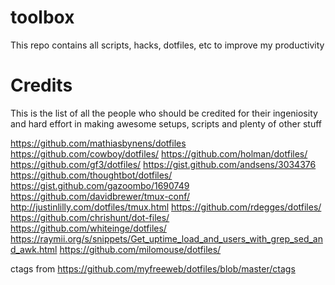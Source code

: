 toolbox
=======

This repo contains all scripts, hacks, dotfiles, etc to improve my productivity

Credits
=======
This is the list of all the people who should be credited
for their ingeniosity and hard effort in making awesome setups, scripts and plenty of other stuff

https://github.com/mathiasbynens/dotfiles
https://github.com/cowboy/dotfiles/
https://github.com/holman/dotfiles/
https://github.com/gf3/dotfiles/
https://gist.github.com/andsens/3034376
https://github.com/thoughtbot/dotfiles/
https://gist.github.com/gazoombo/1690749
https://github.com/davidbrewer/tmux-conf/
http://justinlilly.com/dotfiles/tmux.html
https://github.com/rdegges/dotfiles/
https://github.com/chrishunt/dot-files/
https://github.com/whiteinge/dotfiles/
https://raymii.org/s/snippets/Get_uptime_load_and_users_with_grep_sed_and_awk.html
https://github.com/milomouse/dotfiles/

ctags from
https://github.com/myfreeweb/dotfiles/blob/master/ctags